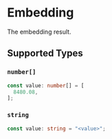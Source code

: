 # Embedding

The embedding result.


## Supported Types

### `number[]`

```typescript
const value: number[] = [
  8480.08,
];
```

### `string`

```typescript
const value: string = "<value>";
```

